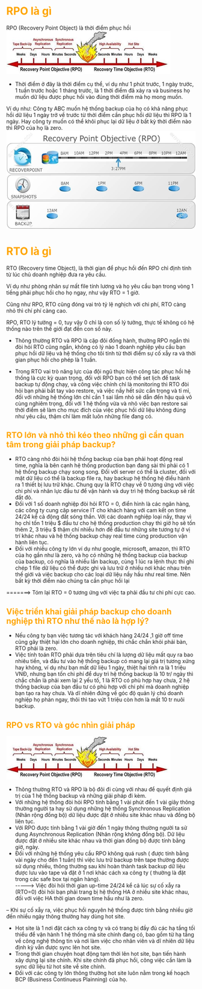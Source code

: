 <h1 style="color:orange">RPO là gì</h1>

RPO (Recovery Point Object) là thời điểm phục hồi<br> 
![rpo-rto1](../img/rpo-rto1.jpeg)<br>

- Thời điểm ở đây là thời điểm cụ thể, ví dụ như 1 phút trước, 1 ngày trước, 1 tuần trước hoặc 1 tháng trước, là 1 thời điểm đã xảy ra và business họ muốn dữ liệu được phục hồi vào đúng thời điểm mà họ mong muốn.

Ví dụ như: Công ty ABC muốn hệ thống backup của họ có khả năng phục hồi dữ liệu 1 ngày trở về trước từ thời điểm cần phục hồi dữ liệu thì RPO là 1 ngày. Hay công ty muốn có thể khôi phục lại dữ liệu ở bất kỳ thời điểm nào thì RPO của họ là zero.<br>
![rpo-rto2](../img/rpo-rto2.jpg)<br>
<h1 style="color:orange">RTO là gì</h1>
RTO (Recovery time Object), là thời gian để phục hồi đến RPO chỉ định tính từ lúc chủ doanh nghiệp đưa ra yêu cầu.

Ví dụ như phòng nhân sự mất file tính lương và họ yêu cầu bạn trong vòng 1 tiếng phải phục hồi cho họ ngay, như vậy RTO = 1 giờ. 

Cũng như RPO, RTO cũng đóng vai trò tỷ lệ nghịch với chi phí, RTO càng nhỏ thì chí phí càng cao.

RPO, RTO lý tưởng = 0, tuy vậy 0 chỉ là con số lý tưởng, thực tế không có hệ thống nào trên thế giới đạt đến con số này.

- Thông thường RTO và RPO là cặp đôi đồng hành, thường RPO ngắn thì đòi hỏi RTO cũng ngắn, không có lý nào 1 doanh nghiệp yêu cầu bạn phục hồi dữ liệu và hệ thống cho tôi tính từ thời điểm sự cố xẫy ra và thời gian phục hồi cho phép là 1 tuần.

- Trong RTO vai trò năng lực của đội ngũ thực hiện công tác phục hồi hệ thống là cực kỳ quan trọng, đối với RPO bạn có thể set lịch để task backup tự động chạy, và công việc chính chỉ là monitoring thì RTO đòi hỏi bạn phải bắt tay vào restore, và việc nầy hết sức cẩn trọng và tỉ mỉ, đối với những hệ thống lớn chỉ cần 1 sai lầm nhỏ sẽ dẫn đến hậu quả vô cùng nghiêm trọng, đối với 1 hệ thống vừa và nhỏ việc bạn restore sai thời điểm sẽ làm cho mục đích của việc phục hồi dữ liệu không đúng như yêu cầu, thậm chí làm mất luôn những file đang có.
<h2 style="color:orange">RTO lớn và nhỏ thì kéo theo những gì cần quan tâm trong giải pháp backup?</h2>

- RTO càng nhỏ đòi hỏi hệ thống backup của bạn phải hoạt động real time, nghĩa là bên cạnh hệ thống production bạn đang sài thì phải có 1 hệ thống backup chạy song song. Đối với server có thể là cluster, đối với mặt dữ liệu có thể là backup file ra, hay backup hệ thống hệ điều hành ra 1 thiết bị lưu trữ khác. Chung quy là RTO chạy về 0 tương ứng với việc chi phí và nhân lực đầu tư để vận hành và duy trì hệ thống backup sẽ rất đắt đỏ.
- Đối với 1 số doanh nghiệp đòi hỏi RTO = 0, điển hình là các ngân hàng, các công ty cung câp service IT cho khách hàng với cam kết on time 24/24 kể cả động đất sóng thần. Với các doanh nghiệp loại nầy, thay vì họ chỉ tốn 1 triệu $ đầu tư cho hệ thống production chạy thì giờ họ sẽ tốn thêm 2, 3 triệu $ thậm chí nhiều hơn để đầu tư những site tương tự ở vị trí khác nhau và hệ thống backup chạy real time cùng production vận hành liên tục.
- Đối với nhiều công ty lớn ví dụ như google, microsoft, amazon, thì RTO của họ gần như là zero, và họ có những hệ thống backup của backup của backup, có nghĩa là nhiều lần backup, cùng 1 lúc ra lệnh thực thi ghi chép 1 file dữ liệu có thể được ghi và lưu trữ ở nhiều nơi khác nhau trên thế giới và việc backup cho các loại dữ liệu nầy hầu như real time. Nên bất kỳ thời điểm nào chúng ta cần phục hồi lại

=======> Tóm lại RTO = 0 tương ứng với việc ta phải đầu tư chi phí cực cao.
<h2 style="color:orange">Việc triển khai giải pháp backup cho doanh nghiệp thì RTO như thế nào là hợp lý?</h2>

- Nếu công ty bạn việc tương tác với khách hàng 24/24 ,1 giờ off time cũng gây thiệt hại lớn cho doanh nghiệp, thì chắc chắn khỏi phải bàn, RTO phải là zero.
- Việc tính toán RTO phải dựa trên tiêu chí là lượng dữ liệu mất quy ra bao nhiêu tiền, và đầu tư vào hệ thống backup có mang lại giá trị tương xứng hay không, ví dụ như bạn mất dữ liệu 1 ngày, thiệt hại tính ra là 1 triệu VNĐ, nhưng bạn tốn chi phí để duy trì hệ thống backup là 10 tr/ ngày thì chắc chắn là phải xem lại 2 yếu tố, 1 là RTO có phù hợp hay chưa, 2 hệ thống backup của bạn đầu tư có phù hợp với chi phí mà doanh nghiệp bạn tạo ra hay chưa. Và dĩ nhiên đứng về góc độ quản lý chủ doanh nghiệp họ phán ngay, thôi thì tao vứt 1 triệu còn hơn là mất 10 tr nuôi backup.
<h2 style="color:orange">RPO vs RTO và góc nhìn giải pháp</h2>

![rpo-rto1](../img/rpo-rto1.jpeg)<br>
- Thông thường RTO và RPO là bộ đôi đi cùng với nhau để quyết định giá trị của 1 hệ thống backup và những giải pháp đi kèm.
- Với những hệ thống đòi hỏi RPO tính bằng 1 vài  phút đến 1 vài giây  thông thường người ta hay sử dụng những hệ thống Synchronous Replication (Nhân rộng đồng bộ) dữ liệu được đặt ở nhiều site khác nhau và đồng bộ liên tục.
- Với RPO được tính bằng 1 vài giờ đến 1 ngày thông thường người ta sử dụng Asynchronous Replication (Nhân rộng không đồng bộ). Dữ liệu được đặt ở nhiều site khác nhau và thời gian đồng bộ được tính bằng giờ, ngày.
- Đối với những hệ thống yêu cầu RPO không quá rush ( được tính bằng vài ngày cho đến 1 tuần) thì việc lưu trữ backup trên tape thường được sử dụng nhiều, thông thường sau khi hoàn thành task backup dữ liệu được lưu vào tape và đặt ở 1 nơi khác cách xa công ty ( thường là đặt trong các safe box tại  ngân hàng).<br>
-----> Việc đòi hỏi thời gian up-time 24/24 kể cả lúc sự cố xẫy ra (RTO=0) đòi hỏi bạn phải trang bị hệ thống HA ở nhiều site khác nhau, đối với việc HA thời gian down time hầu như là zero.

– Khi sự cố xẫy ra, việc phục hồi nguyên hệ thống được tính bằng nhiều giờ đến nhiều ngày thông thường hay dùng hot site.

+ Hot site là 1 nơi đặt cách xa công ty và có trang bị đầy đủ các hạ tầng tối thiểu để vận hành 1 hệ thống mà site chính đang có, bao gồm từ hạ tầng về công nghệ thông tin và nơi làm việc cho nhân viên và dĩ nhiên dữ liệu định kỳ vẫn được sync lên hot site.
+ Trong thời gian chuyện hoạt động tạm thời lên hot site, bạn tiến hành xây dựng lại site chính. Khi site chính đã phục hồi, công việc cần làm là sync dữ liệu từ hot site về site chính.
+ Đối với các công ty lớn thông thường hot site luôn nằm trong kế hoạch BCP (Business Continueus Plainning) của họ.